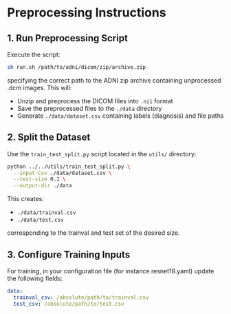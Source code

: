 # Preprocessing Instructions


## 1. Run Preprocessing Script

Execute the script:
```bash
sh run.sh /path/to/adni/dicom/zip/archive.zip
```
specifying the correct path to the ADNI zip archive containing unprocessed .dcm images. This will:
- Unzip and preprocess the DICOM files into `.nii` format
- Save the preprocessed files to the `./data` directory
- Generate `./data/dataset.csv` containing labels (diagnosis) and file paths

## 2. Split the Dataset

Use the `train_test_split.py` script located in the `utils/` directory:
```bash
python ../../utils/train_test_split.py \
  --input-csv ./data/dataset.csv \
  --test-size 0.1 \
  --output-dir ./data
```

This creates:
- `./data/trainval.csv`
- `./data/test.csv`

corresponding to the trainval and test set of the desired size.

## 3. Configure Training Inputs

For training, in your configuration file (for instance resnet18.yaml) update the following fields:
```yaml
data:
  trainval_csv: /absolute/path/to/trainval.csv
  test_csv: /absolute/path/to/test.csv
```
